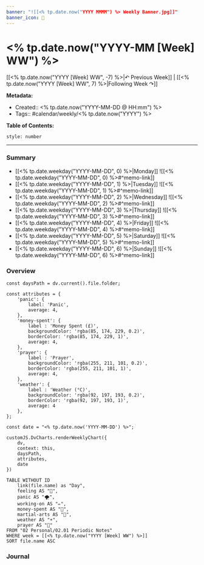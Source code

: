 ```yaml
---
banner: "![[<% tp.date.now("YYYY MMMM") %> Weekly Banner.jpg]]"
banner_icon: 📆
---
```


# <% tp.date.now("YYYY-MM [Week] WW") %>

[[<% tp.date.now("YYYY [Week] WW", -7) %>|↶ Previous Week]] | [[<% tp.date.now("YYYY [Week] WW", 7) %>|Following Week ↷]]

**Metadata:**
- Created:: <% tp.date.now("YYYY-MM-DD @ HH:mm") %>
- Tags:: #calendar/weekly/<% tp.date.now("YYYY") %>

**Table of Contents:**
```toc
style: number
```

___

### Summary
- [[<% tp.date.weekday("YYYY-MM-DD", 0) %>|Monday]]
	![[<% tp.date.weekday("YYYY-MM-DD", 0) %>#^memo-link]]
- [[<% tp.date.weekday("YYYY-MM-DD", 1) %>|Tuesday]]
	![[<% tp.date.weekday("YYYY-MM-DD", 1) %>#^memo-link]]
- [[<% tp.date.weekday("YYYY-MM-DD", 2) %>|Wednesday]]
	![[<% tp.date.weekday("YYYY-MM-DD", 2) %>#^memo-link]]
- [[<% tp.date.weekday("YYYY-MM-DD", 3) %>|Thursday]]
	![[<% tp.date.weekday("YYYY-MM-DD", 3) %>#^memo-link]]
- [[<% tp.date.weekday("YYYY-MM-DD", 4) %>|Friday]]
	![[<% tp.date.weekday("YYYY-MM-DD", 4) %>#^memo-link]]
- [[<% tp.date.weekday("YYYY-MM-DD", 5) %>|Saturday]]
	![[<% tp.date.weekday("YYYY-MM-DD", 5) %>#^memo-link]]
- [[<% tp.date.weekday("YYYY-MM-DD", 6) %>|Sunday]]
	![[<% tp.date.weekday("YYYY-MM-DD", 6) %>#^memo-link]]

### Overview
```dataviewjs
const daysPath = dv.current().file.folder;

const attributes = {
	'panic': {
		label: 'Panic',
		average: 4,
	},
	'money-spent': {
		label : 'Money Spent (£)',
		backgroundColor: 'rgba(85, 174, 229, 0.2)',
		borderColor: 'rgba(85, 174, 229, 1)',
		average: 4,
	},
	'prayer': {
		label : 'Prayer',
		backgroundColor: 'rgba(255, 211, 101, 0.2)',
		borderColor: 'rgba(255, 211, 101, 1)',
		average: 4,
	},
	'weather': {
		label : 'Weather (°C)',
		backgroundColor: 'rgba(92, 197, 193, 0.2)',
		borderColor: 'rgba(92, 197, 193, 1)',
		average: 4
	},
};

const date = "<% tp.date.now('YYYY-MM-DD') %>";

customJS.DvCharts.renderWeeklyChart({
	dv,
	context: this,
	daysPath,
	attributes,
	date
})
```

```dataview
TABLE WITHOUT ID
	link(file.name) as "Day",
	feeling AS "💭",
	panic AS "🌪️",
	working-on AS "✏️",
	money-spent AS "💸",
	martial-arts AS "🥋",
	weather AS "☀️",
	prayer AS "🕋"
FROM "02 Personal/02.01 Periodic Notes"
WHERE week = [[<% tp.date.now("YYYY [Week] WW") %>]]
SORT file.name ASC
```

### Journal
